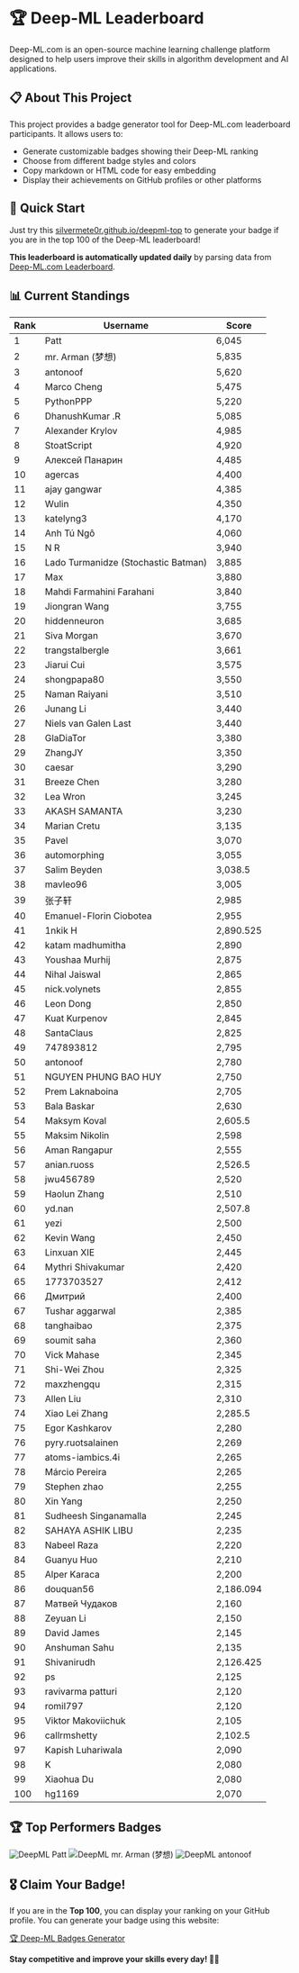 # 🏆 Deep-ML Leaderboard

Deep-ML.com is an open-source machine learning challenge platform designed to help users improve their skills in algorithm development and AI applications.  

## 📋 About This Project

This project provides a badge generator tool for Deep-ML.com leaderboard participants. It allows users to:
- Generate customizable badges showing their Deep-ML ranking
- Choose from different badge styles and colors
- Copy markdown or HTML code for easy embedding
- Display their achievements on GitHub profiles or other platforms

## 🚀 Quick Start

Just try this [silvermete0r.github.io/deepml-top](https://silvermete0r.github.io/deepml-top) to generate your badge if you are in the top 100 of the Deep-ML leaderboard!

**This leaderboard is automatically updated daily** by parsing data from [Deep-ML.com Leaderboard](https://www.deep-ml.com/leaderboard).  

## 📊 Current Standings  

<!-- LEADERBOARD_START -->
| Rank | Username | Score |
|------|---------|-------|
| 1 | Patt | 6,045 |
| 2 | mr. Arman (梦想) | 5,835 |
| 3 | antonoof | 5,620 |
| 4 | Marco Cheng | 5,475 |
| 5 | PythonPPP | 5,220 |
| 6 | DhanushKumar .R | 5,085 |
| 7 | Alexander Krylov | 4,985 |
| 8 | StoatScript | 4,920 |
| 9 | Алексей Панарин | 4,485 |
| 10 | agercas | 4,400 |
| 11 | ajay gangwar | 4,385 |
| 12 | Wulin | 4,350 |
| 13 | katelyng3 | 4,170 |
| 14 | Anh Tú Ngô | 4,060 |
| 15 | N R | 3,940 |
| 16 | Lado Turmanidze (Stochastic Batman) | 3,885 |
| 17 | Max | 3,880 |
| 18 | Mahdi Farmahini Farahani | 3,840 |
| 19 | Jiongran Wang | 3,755 |
| 20 | hiddenneuron | 3,685 |
| 21 | Siva Morgan | 3,670 |
| 22 | trangstalbergle | 3,661 |
| 23 | Jiarui Cui | 3,575 |
| 24 | shongpapa80 | 3,550 |
| 25 | Naman Raiyani | 3,510 |
| 26 | Junang Li | 3,440 |
| 27 | Niels van Galen Last | 3,440 |
| 28 | GlaDiaTor | 3,380 |
| 29 | ZhangJY | 3,350 |
| 30 | caesar | 3,290 |
| 31 | Breeze Chen | 3,280 |
| 32 | Lea Wron | 3,245 |
| 33 | AKASH SAMANTA | 3,230 |
| 34 | Marian Cretu | 3,135 |
| 35 | Pavel | 3,070 |
| 36 | automorphing | 3,055 |
| 37 | Salim Beyden | 3,038.5 |
| 38 | mavleo96 | 3,005 |
| 39 | 张子轩 | 2,985 |
| 40 | Emanuel-Florin Ciobotea | 2,955 |
| 41 | 1nkik H | 2,890.525 |
| 42 | katam madhumitha | 2,890 |
| 43 | Youshaa Murhij | 2,875 |
| 44 | Nihal Jaiswal | 2,865 |
| 45 | nick.volynets | 2,855 |
| 46 | Leon Dong | 2,850 |
| 47 | Kuat Kurpenov | 2,845 |
| 48 | SantaClaus | 2,825 |
| 49 | 747893812 | 2,795 |
| 50 | antonoof | 2,780 |
| 51 | NGUYEN PHUNG BAO HUY | 2,750 |
| 52 | Prem Laknaboina | 2,705 |
| 53 | Bala Baskar | 2,630 |
| 54 | Maksym Koval | 2,605.5 |
| 55 | Maksim Nikolin | 2,598 |
| 56 | Aman Rangapur | 2,555 |
| 57 | anian.ruoss | 2,526.5 |
| 58 | jwu456789 | 2,520 |
| 59 | Haolun Zhang | 2,510 |
| 60 | yd.nan | 2,507.8 |
| 61 | yezi | 2,500 |
| 62 | Kevin Wang | 2,450 |
| 63 | Linxuan XIE | 2,445 |
| 64 | Mythri Shivakumar | 2,420 |
| 65 | 1773703527 | 2,412 |
| 66 | Дмитрий | 2,400 |
| 67 | Tushar aggarwal | 2,385 |
| 68 | tanghaibao | 2,375 |
| 69 | soumit saha | 2,360 |
| 70 | Vick Mahase | 2,345 |
| 71 | Shi-Wei Zhou | 2,325 |
| 72 | maxzhengqu | 2,315 |
| 73 | Allen Liu | 2,310 |
| 74 | Xiao Lei Zhang | 2,285.5 |
| 75 | Egor Kashkarov | 2,280 |
| 76 | pyry.ruotsalainen | 2,269 |
| 77 | atoms-iambics.4i | 2,265 |
| 78 | Márcio Pereira | 2,265 |
| 79 | Stephen zhao | 2,255 |
| 80 | Xin Yang | 2,250 |
| 81 | Sudheesh Singanamalla | 2,245 |
| 82 | SAHAYA ASHIK LIBU | 2,235 |
| 83 | Nabeel Raza | 2,220 |
| 84 | Guanyu Huo | 2,210 |
| 85 | Alper Karaca | 2,200 |
| 86 | douquan56 | 2,186.094 |
| 87 | Матвей Чудаков | 2,160 |
| 88 | Zeyuan Li | 2,150 |
| 89 | David James | 2,145 |
| 90 | Anshuman Sahu | 2,135 |
| 91 | Shivanirudh | 2,126.425 |
| 92 | ps | 2,125 |
| 93 | ravivarma patturi | 2,120 |
| 94 | romil797 | 2,120 |
| 95 | Viktor Makoviichuk | 2,105 |
| 96 | callrmshetty | 2,102.5 |
| 97 | Kapish Luhariwala | 2,090 |
| 98 | K | 2,080 |
| 99 | Xiaohua Du | 2,080 |
| 100 | hg1169 | 2,070 |
<!-- LEADERBOARD_END -->

## 🏆 Top Performers Badges

<!-- BADGES_START -->
![DeepML Patt](https://img.shields.io/badge/dynamic/json?url=https%3A%2F%2Fraw.githubusercontent.com%2Fsilvermete0r%2Fdeepml-top%2Fmain%2Fbadges.json&query=%24.4b6dd077a50c0d50b43cc8120a91ccd7.label&prefix=Rank%20&style=for-the-badge&label=%F0%9F%9A%80%20DeepML&color=blue&link=https%3A%2F%2Fwww.deep-ml.com%2Fleaderboard)
![DeepML mr. Arman (梦想)](https://img.shields.io/badge/dynamic/json?url=https%3A%2F%2Fraw.githubusercontent.com%2Fsilvermete0r%2Fdeepml-top%2Fmain%2Fbadges.json&query=%24.1247b1b5b9cd95e98d7ff7438207406f.label&prefix=Rank%20&style=for-the-badge&label=%F0%9F%9A%80%20DeepML&color=blue&link=https%3A%2F%2Fwww.deep-ml.com%2Fleaderboard)
![DeepML antonoof](https://img.shields.io/badge/dynamic/json?url=https%3A%2F%2Fraw.githubusercontent.com%2Fsilvermete0r%2Fdeepml-top%2Fmain%2Fbadges.json&query=%24.45f9607a6e1850d180a9c15bb6bbf5b0.label&prefix=Rank%20&style=for-the-badge&label=%F0%9F%9A%80%20DeepML&color=blue&link=https%3A%2F%2Fwww.deep-ml.com%2Fleaderboard)
<!-- BADGES_END -->

## 🎖 Claim Your Badge!  

If you are in the **Top 100**, you can display your ranking on your GitHub profile. You can generate your badge using this website:

[🏆 Deep-ML Badges Generator](https://silvermete0r.github.io/deepml-top/)

**Stay competitive and improve your skills every day! 🚀🔥**